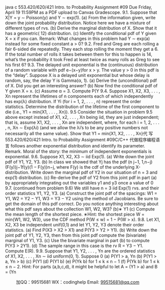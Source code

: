 java c
553.420/620/421 Intro. to Probability 
Assignment #09 
Due Friday, April 19 11:59PM as a PDF upload to Canvas Gradescope. 
9.1. Suppose that X|Y = y ∼ Poisson(y) and Y ∼ exp(1).
(a) From the information given, write down the joint probability distribution. Notice here we have a mixture of different types of rvs.
(b) Derive the marginal distribution of X. Show that it has a geometric( 12) distribution.
(c) Identify the conditional pdf of Y given X = x if you can.
Remark: What changes in this problem had Y ∼ exp(a) instead for some fixed constant a > 0?
9.2. Fred and Greg are each rolling a fair 6-sided die repeatedly. They each stop rolling the moment they get a 6. If the total number of rolls it takes between them for this to happen is 14, what’s the probability it took Fred at least twice as many rolls as Greg to see his first 6?
9.3. The delayed unit exponential is the (continuous) distribution of a random variable with pdf e−(x−y)for x > y. The value y > 0 in this pdf is the “delay”. Suppose X is a delayed unit exponential but whose delay is random, say, the delay Y is Gamma(α, 1).
(a) Derive the (unconditional) pdf of X. Did you get an interesting answer?
(b) Now find the conditional pdf of Y given X = x.
(c) Assume α = 3. Compute P(Y 
9.4. Suppose X1, X2, X3, . . . , Xn represent the lifetimes of n components each of which independently has exp(λ) distribution. If Yi (for i = 1, 2, . . . , n) represent the order statistics. Determine the distribution of the lifetime of the first component to die (i.e., Y1 = min{X1, . . . , Xn}).
9.5 Consider the situation in problem 9.5 above except instead of X1, x2, . . . , Xn being iid, they are just independent; that is, assume X1, X2, . . . , Xn are independent, where, for each i = 1, 2, . . . , n, Xn ∼ Exp(λi) (and we allow the λi’s to be any positive numbers not necessarily all the same value). Show that Y1 = min{X1, X2, . . . , Xn}代 写553.420/620/421 Intro. to Probability Assignment #09C/C++
代做程序编程语言 follows another exponential distribution and identify its parameter.
Remark. Moral of the story: the minimum of independent exponentials is exponential.
9.6. Suppose X1, X2, X3 ∼ iid Exp(1).
(a) Write down the joint pdf of Y1, Y2, Y3.
(b) In class we showed that Yj has the pdf (n j−1, 1,n−j)(F(y))j−1f(y)(1 − F(y))n−j, where F(y) is the cdf of the underlying X-distribution. Write down the marginal pdf of Y2 in our situation of n = 3 and exp(1) distribution.
(c) Re-derive the pdf of Y2 from this joint pdf in part (a) by appropriately integrating out the variables y1 and y3 once a value of 0 
9.7. (continued from problem 9.6) We still have n = 3 iid Exp(1) rvs. and their order statistics Y1, Y2, Y3.
(a) Construct the joint pdf of the spacings: W1 = Y1, W2 = Y2 − Y1, W3 = Y3 − Y2 using the method of Jacobians. Be sure to get the domain of this pdf correct. Do you notice anything interesting about what this pdf says about the collection W1, W2, W3?
(b)∗ Y1 
(c) Compute the mean length of the shortest piece.
∗Hint: the shortest piece W = min{W1, W2, W3}, use the CDF method P(W ≤ w) = 1 − P(W > x).
9.8. Let X1, X2, X3 be independent unif(0,1) and let Y1, Y2, Y3 denote their order statistics.
(a) Find P(X3 > X2 > X1) and P(Y3 > Y2 > Y1).
(b) Write down the joint pdf of Y1, Y2, Y3, then from this joint pdf compute the (bivariate) marginal of Y1, Y3.
(c) Use the bivariate marginal in part (b) to compute P(Y3 > 2Y1).
(d) The sample range in this case is the rv R = Y3 − Y1. Compute E(R).
9.9. Suppose that Y1, Y2, . . . , Yn are the ordered statistics of X1, X2, . . . , Xn ∼ iid uniform(0, 1). Suppose 0 
(a) P(Y1 > a, Yn 
(b) P(Y1 > a, Yn > b)
(c) P(Y1 
(d) P(Y1  b)
(e) P(Yk  b) for 1 ≤ k ≤ n − 1
(f) P(Yk  b) for 1 ≤ k ≤ n − 2.
Hint: For parts (a,b,c,d), it might be helpful to let A = (Y1 > a) and B = (Yn 





         
加QQ：99515681  WX：codinghelp  Email: 99515681@qq.com
